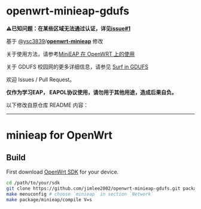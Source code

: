 openwrt-minieap-gdufs
=====

**⚠已知问题：在某些区域无法通过认证，详见[issue#1](https://github.com/jimlee2002/minieap-gdufs/issues/1)**

基于 [@ysc3839](https://github.com/ysc3839)/**[openwrt-minieap](https://github.com/ysc3839/openwrt-minieap)** 修改

关于使用方法，请参考[MiniEAP 在 OpenWRT 上的使用](https://github.com/jimlee2002/openwrt-minieap-gdufs/blob/master/docs/how-to-configure-minieap-in-openwrt.md)

关于 GDUFS 校园网的更多详细信息，请参见 [Surf in GDUFS](https://github.com/jimlee2002/openwrt-minieap-gdufs/blob/master/docs/surf-in-gdufs.md)

欢迎 Issues / Pull Request。

**仅作为学习EAP， EAPOL协议使用，请勿用于其他用途，造成后果自负。**

以下修改自原仓库 README 内容：

---
minieap for OpenWrt
=====

## Build

First download [OpenWrt SDK](https://downloads.openwrt.org/) for your device.

```sh
cd /path/to/your/sdk
git clone https://github.com/jimlee2002/openwrt-minieap-gdufs.git package/minieap
make menuconfig # choose `minieap` in section `Network`
make package/minieap/compile V=s
```
